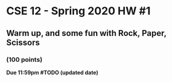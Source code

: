 # CSE 12 - Spring 2020 HW #1
## Warm up, and some fun with Rock, Paper, Scissors
### (100 points)
**Due 11:59pm #TODO (updated date)**

